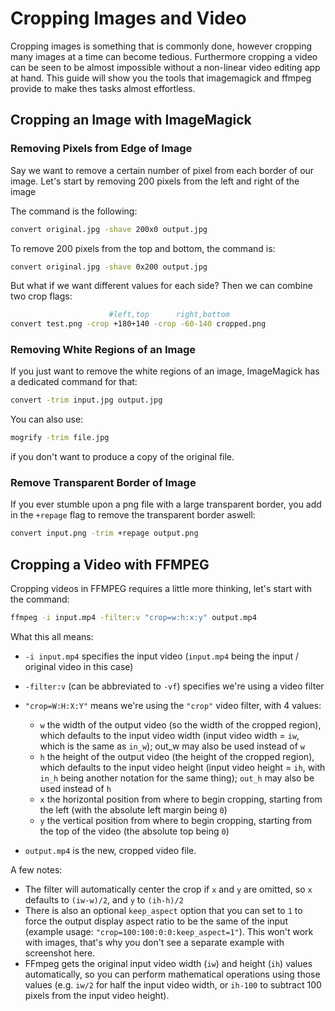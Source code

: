 # Cropping Images and Video

Cropping images is something that is commonly done, however cropping many images at a time can become tedious. Furthermore cropping a video can be seen to be almost impossible without a non-linear video editing app at hand. This guide will show you the tools that imagemagick and ffmpeg provide to make thes tasks almost effortless.

## Cropping an Image with ImageMagick
### Removing Pixels from Edge of Image
Say we want to remove a certain number of pixel from each border of our image. Let's start by removing 200 pixels from the left and right of the image

 The command is the following:

``` bash
convert original.jpg -shave 200x0 output.jpg
```

To remove 200 pixels from the top and bottom, the command is:
``` bash
convert original.jpg -shave 0x200 output.jpg
```

But what if we want different values for each side? Then we can combine two crop flags:
``` bash
                      #left,top      right,bottom
convert test.png -crop +180+140 -crop -60-140 cropped.png
```

### Removing White Regions of an Image
If you just want to remove the white regions of an image, ImageMagick has a dedicated command for that:
``` bash
convert -trim input.jpg output.jpg
```

You can also use:
``` bash
mogrify -trim file.jpg
```
if you don't want to produce a copy of the original file.

### Remove Transparent Border of Image
If you ever stumble upon a png file with a large transparent border, you add in the `+repage` flag to remove the transparent border aswell:
``` bash
convert input.png -trim +repage output.png
```

## Cropping a Video with FFMPEG
Cropping videos in FFMPEG requires a little more thinking, let's start with the command:
``` bash
ffmpeg -i input.mp4 -filter:v "crop=w:h:x:y" output.mp4
```

What this all means:

- `-i input.mp4` specifies the input video (`input.mp4` being the input / original video in this case)
- `-filter:v` (can be abbreviated to `-vf`) specifies we're using a video filter
- `"crop=W:H:X:Y"` means we're using the `"crop"` video filter, with 4 values:
    - `w` the width of the output video (so the width of the cropped region), which defaults to the input video width (input video width = `iw`, which is the same as `in_w`); out_w may also be used instead of `w`
    - `h` the height of the output video (the height of the cropped region), which defaults to the input video height (input video height = `ih`, with `in_h` being another notation for the same thing); `out_h` may also be used instead of `h`
    - `x` the horizontal position from where to begin cropping, starting from the left (with the absolute left margin being `0`)
    - `y` the vertical position from where to begin cropping, starting from the top of the video (the absolute top being `0`)

- `output.mp4` is the new, cropped video file.

A few notes:

- The filter will automatically center the crop if `x` and `y` are omitted, so `x` defaults to `(iw-w)/2`, and `y` to `(ih-h)/2`
- There is also an optional `keep_aspect` option that you can set to `1` to force the output display aspect ratio to be the same of the input (example usage: `"crop=100:100:0:0:keep_aspect=1"`). This won't work with images, that's why you don't see a separate example with screenshot here.
- FFmpeg gets the original input video width (`iw`) and height (`ih`) values automatically, so you can perform mathematical operations using those values (e.g. `iw/2` for half the input video width, or `ih-100` to subtract 100 pixels from the input video height).
